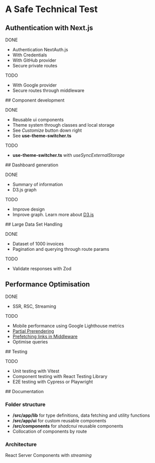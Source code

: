 # A Safe Technical Test

## Authentication with Next.js

DONE

- Authentication NextAuth.js
- With Credentials
- With GitHub provider
- Secure private routes

TODO

- With Google provider
- Secure routes through middleware

## Component development

DONE

- Reusable ui components
- Theme system through classes and local storage
- See _Customize_ button down right
- See **use-theme-switcher.ts**

TODO

- **use-theme-switcher.ts** with _useSyncExternalStorage_

## Dashboard generation

DONE

- Summary of information
- D3.js graph

TODO

- Improve design
- Improve graph. Learn more about [D3.js](https://d3js.org/)

## Large Data Set Handling

DONE

- Dataset of 1000 invoices
- Pagination and querying through route params

TODO

- Validate responses with Zod

## Performance Optimisation

DONE

- SSR, RSC, Streaming

TODO

- Mobile performance using Google Lighthouse metrics
- [Partial Prerendering](https://nextjs.org/docs/app/api-reference/next-config-js/ppr)
- [Prefetching links in Middleware](https://nextjs.org/docs/app/api-reference/components/link#prefetching-links-in-middleware)
- Optimise queries

## Testing

TODO

- Unit testing with Vitest
- Component testing with React Testing Library
- E2E testing with Cypress or Playwright

## Documentation

### Folder structure

- **/src/app/lib** for type definitions, data fetching and utility functions
- **/src/app/ui** for custom reusable components
- **/src/components** for _shadcnui_ reusable components
- Collocation of components by route

### Architecture

React Server Components with _streaming_
